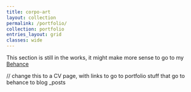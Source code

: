 ```yaml
---
title: corpo-art
layout: collection
permalink: /portfolio/
collection: portfolio
entries_layout: grid
classes: wide
---
```


This section is still in the works, it might make more sense to go to my [Behance](https://www.behance.net/ryanmeow)

// change this to a CV page, with links to go to portfolio stuff that go to behance to blog _posts

